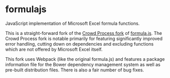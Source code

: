 formulajs
=========

JavaScript implementation of Microsoft Excel formula functions.

This is a straight-forward fork of the [Crowd Process
fork](https://github.com/CrowdProcess/formula.js/) of
[formula.js](https://github.com/sutoiku/formula.js/). The Crowd
Process fork is notable primarily for featuring significantly improved
error handling, cutting down on dependencies and excluding functions
which are not offered by Microsoft Excel itself.

This fork uses Webpack (like the original formula.js) and features a
package information file for the Bower dependency management system as
well as pre-built distribution files. There is also a fair number of
bug fixes.
